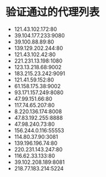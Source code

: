 # 验证通过的代理列表

 - 121.43.102.172:80
 - 39.104.177.233:9080
 - 39.100.88.89:80
 - 139.129.202.244:80
 - 121.43.102.42:80
 - 221.231.13.198:1080
 - 123.13.218.68:9002
 - 183.215.23.242:9091
 - 121.41.59.152:80
 - 61.158.175.38:9002
 - 93.171.157.249:8080
 - 47.99.151.66:80
 - 117.74.65.207:80
 - 8.220.136.174:8008
 - 47.83.192.255:8888
 - 47.98.240.73:80
 - 156.244.0.116:55553
 - 114.80.37.90:3081
 - 139.196.196.74:80
 - 220.231.143.247:80
 - 116.62.33.133:80
 - 39.102.208.189:8081
 - 218.77.183.214:5224
